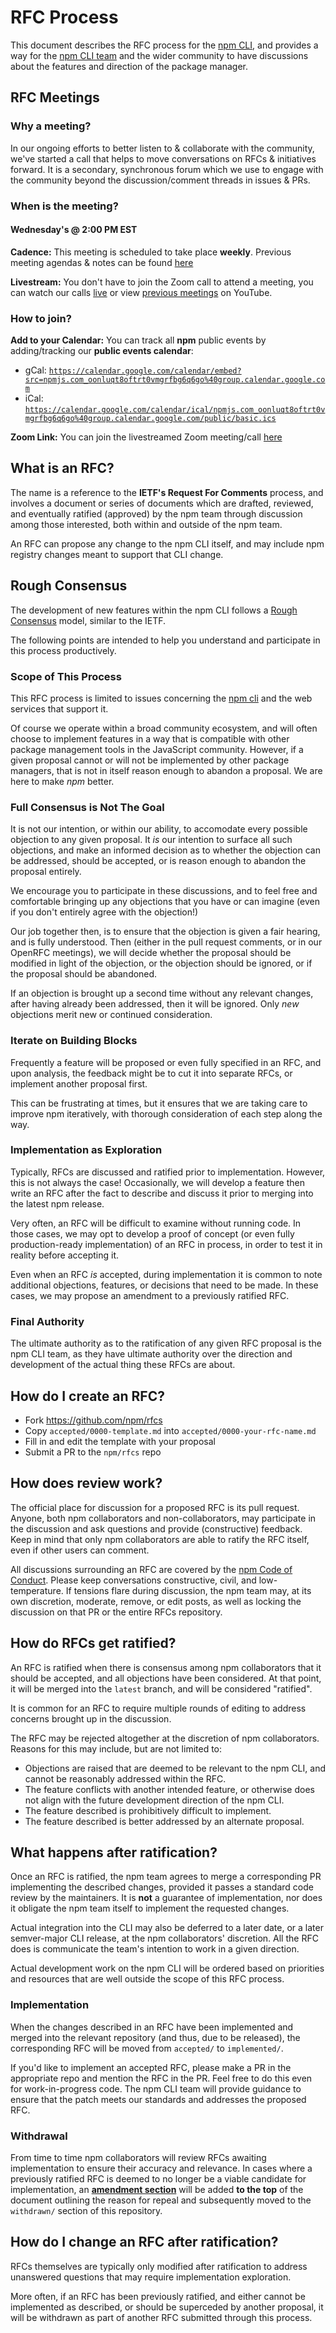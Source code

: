 # RFC Process

This document describes the RFC process for the [npm
CLI](https://github.com/npm/cli), and provides a way for the [npm CLI
team](https://github.com/orgs/npm/teams/cli-team) and the wider community
to have discussions about the features and direction of the package
manager.

## RFC Meetings

### Why a meeting?
In our ongoing efforts to better listen to & collaborate with the community, we've started a call that helps to move conversations on RFCs & initiatives forward. It is a secondary, synchronous forum which we use to engage with the community beyond the discussion/comment threads in issues & PRs.

### When is the meeting?

#### Wednesday's @ 2:00 PM EST

**Cadence:**
This meeting is scheduled to take place **weekly**. Previous meeting agendas & notes can be found [here](https://github.com/npm/rfcs/issues?q=is%3Aissue+sort%3Aupdated-desc+is%3Aclosed+label%3Ameeting)

**Livestream:**
You don't have to join the Zoom call to attend a meeting, you can watch our calls [live](https://youtube.com/channel/UCK71Wk0I45SLTSXQA23GdIw/live) or view [previous meetings](https://www.youtube.com/playlist?list=PLQso55XhxkgBKhtFahRx20wyWE488kKJJ) on YouTube.

### How to join?

**Add to your Calendar:**
You can track all **npm** public events by adding/tracking our **public events calendar**:

* gCal: [`https://calendar.google.com/calendar/embed?src=npmjs.com_oonluqt8oftrt0vmgrfbg6q6go%40group.calendar.google.com`](https://calendar.google.com/calendar/embed?src=npmjs.com_oonluqt8oftrt0vmgrfbg6q6go%40group.calendar.google.com)
* iCal: [`https://calendar.google.com/calendar/ical/npmjs.com_oonluqt8oftrt0vmgrfbg6q6go%40group.calendar.google.com/public/basic.ics`](https://calendar.google.com/calendar/ical/npmjs.com_oonluqt8oftrt0vmgrfbg6q6go%40group.calendar.google.com/public/basic.ics)

**Zoom Link:** You can join the livestreamed Zoom meeting/call [here](https://github.zoom.us/j/94543839461?pwd=S0lwYytLd2tlMVBxTlJGbE5QQlhGUT09)

## What is an RFC?

The name is a reference to the **IETF's Request For Comments** process, and
involves a document or series of documents which are drafted, reviewed, and
eventually ratified (approved) by the npm team through discussion
among those interested, both within and outside of the npm team.

An RFC can propose any change to the npm CLI itself, and may include npm
registry changes meant to support that CLI change.

## Rough Consensus

The development of new features within the npm CLI follows a [Rough
Consensus](https://tools.ietf.org/html/rfc7282) model, similar to the IETF.

The following points are intended to help you understand and participate in
this process productively.

### Scope of This Process

This RFC process is limited to issues concerning the [npm
cli](https://github.com/npm/cli) and the web services that support it.

Of course we operate within a broad community ecosystem, and will often
choose to implement features in a way that is compatible with other package
management tools in the JavaScript community.  However, if a given proposal
cannot or will not be implemented by other package managers, that is not in
itself reason enough to abandon a proposal.  We are here to make _npm_
better.

### Full Consensus is Not The Goal

It is not our intention, or within our ability, to accomodate every
possible objection to any given proposal.  It _is_ our intention to surface
all such objections, and make an informed decision as to whether the
objection can be addressed, should be accepted, or is reason enough to
abandon the proposal entirely.

We encourage you to participate in these discussions, and to feel free and
comfortable bringing up any objections that you have or can imagine (even
if you don't entirely agree with the objection!)

Our job together then, is to ensure that the objection is given a fair
hearing, and is fully understood.  Then (either in the pull request
comments, or in our OpenRFC meetings), we will decide whether the proposal
should be modified in light of the objection, or the objection should be
ignored, or if the proposal should be abandoned.

If an objection is brought up a second time without any relevant changes,
after having already been addressed, then it will be ignored.  Only _new_
objections merit new or continued consideration.

### Iterate on Building Blocks

Frequently a feature will be proposed or even fully specified in an RFC,
and upon analysis, the feedback might be to cut it into separate RFCs, or
implement another proposal first.

This can be frustrating at times, but it ensures that we are taking care
to improve npm iteratively, with thorough consideration of each step along
the way.

### Implementation as Exploration

Typically, RFCs are discussed and ratified prior to implementation.
However, this is not always the case!  Occasionally, we will develop a
feature then write an RFC after the fact to describe and discuss it prior
to merging into the latest npm release.

Very often, an RFC will be difficult to examine without running code.  In
those cases, we may opt to develop a proof of concept (or even fully
production-ready implementation) of an RFC in process, in order to test it
in reality before accepting it.

Even when an RFC _is_ accepted, during implementation it is common to note
additional objections, features, or decisions that need to be made.  In
these cases, we may propose an amendment to a previously ratified RFC.

### Final Authority

The ultimate authority as to the ratification of any given RFC proposal is
the npm CLI team, as they have ultimate authority over the direction and
development of the actual thing these RFCs are about.

## How do I create an RFC?

* Fork https://github.com/npm/rfcs
* Copy `accepted/0000-template.md` into `accepted/0000-your-rfc-name.md`
* Fill in and edit the template with your proposal
* Submit a PR to the `npm/rfcs` repo

## How does review work?

The official place for discussion for a proposed RFC is its pull request.
Anyone, both npm collaborators and non-collaborators, may participate in the
discussion and ask questions and provide (constructive) feedback. Keep in mind
that only npm collaborators are able to ratify the RFC itself, even if other
users can comment.

All discussions surrounding an RFC are covered by the [npm Code of
Conduct](https://www.npmjs.com/policies/conduct). Please keep conversations
constructive, civil, and low-temperature. If tensions flare during discussion,
the npm team may, at its own discretion, moderate, remove, or
edit posts, as well as locking the discussion on that PR or the entire RFCs
repository.

## How do RFCs get ratified?

An RFC is ratified when there is consensus among npm collaborators that it
should be accepted, and all objections have been considered.  At that
point, it will be merged into the `latest` branch, and will be considered
"ratified".

It is common for an RFC to require multiple rounds of editing to address
concerns brought up in the discussion.

The RFC may be rejected altogether at the discretion of npm collaborators.
Reasons for this may include, but are not limited to:

- Objections are raised that are deemed to be relevant to the npm CLI, and
  cannot be reasonably addressed within the RFC.
- The feature conflicts with another intended feature, or otherwise does
  not align with the future development direction of the npm CLI.
- The feature described is prohibitively difficult to implement.
- The feature described is better addressed by an alternate proposal.

## What happens after ratification?

Once an RFC is ratified, the npm team agrees to merge a corresponding PR
implementing the described changes, provided it passes a standard code
review by the maintainers. It is **not** a guarantee of implementation, nor
does it obligate the npm team itself to implement the requested changes.

Actual integration into the CLI may also be deferred to a later date, or a
later semver-major CLI release, at the npm collaborators' discretion. All
the RFC does is communicate the team's intention to work in a given
direction.

Actual development work on the npm CLI will be ordered based on priorities
and resources that are well outside the scope of this RFC process.

### Implementation

When the changes described in an RFC have been implemented and merged into the
relevant repository (and thus, due to be released), the corresponding RFC will
be moved from `accepted/` to `implemented/`.

If you'd like to implement an accepted RFC, please make a PR in the
appropriate repo and mention the RFC in the PR.  Feel free to do this even
for work-in-progress code.  The npm CLI team will provide guidance to
ensure that the patch meets our standards and addresses the proposed RFC.

### Withdrawal

From time to time npm collaborators will review RFCs awaiting
implementation to ensure their accuracy and relevance. In cases where a
previously ratified RFC is deemed to no longer be a viable candidate for
implementation, an [**amendment section**](withdrawn/0000-template.md) will
be added **to the top** of the document outlining the reason for repeal and
subsequently moved to the `withdrawn/` section of this repository.

## How do I change an RFC after ratification?

RFCs themselves are typically only modified after ratification to address
unanswered questions that may require implementation exploration.

More often, if an RFC has been previously ratified, and either cannot be
implemented as described, or should be superceded by another proposal, it
will be withdrawn as part of another RFC submitted through this process.
